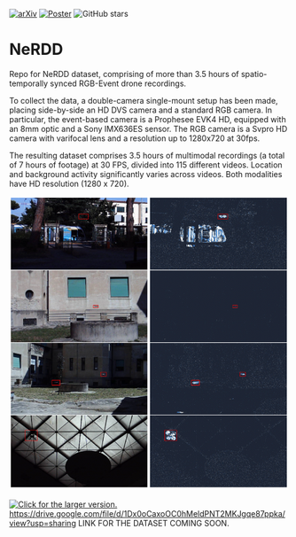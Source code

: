 [![arXiv](https://img.shields.io/badge/arXiv-2409.16099-B31B1B.svg)](https://arxiv.org/abs/2409.16099)
[![Poster](https://img.shields.io/badge/Poster-Download-blue)](https://github.com/MagriniGabriele/NeRDD/blob/main/src/ECCV24_NeRDD.pdf)
![GitHub stars](https://img.shields.io/github/stars/MagriniGabriele/NeRDD?style=social)

# NeRDD
Repo for NeRDD dataset, comprising of more than 3.5 hours of spatio-temporally synced RGB-Event drone recordings.

To collect the data, a double-camera single-mount setup has been made, placing side-by-side an HD DVS camera and a standard RGB camera. 
In particular, the event-based camera is a Prophesee EVK4 HD, equipped with an 8mm optic and a Sony IMX636ES sensor. The RGB camera is a Svpro HD camera with varifocal lens and a resolution up to 1280x720 at 30fps.

The resulting dataset comprises 3.5 hours of multimodal recordings (a total of 7 hours of footage) at 30 FPS, divided into 115 different videos. Location and background activity significantly varies across videos. Both modalities have HD resolution (1280 x 720).


![EV-RGB Examples](https://github.com/MagriniGabriele/NeRDD/blob/main/src/Screenshot%202024-09-29%20at%2007.17.06.png?raw=true)


<a href="https://drive.google.com/uc?export=view&id=1Dx0oCaxoOC0hMeldPNT2MKJgqe87ppka"><img src="https://drive.google.com/uc?export=view&id=1Dx0oCaxoOC0hMeldPNT2MKJgqe87ppka" style="width: 500px; max-width: 100%; height: auto" title="Click for the larger version." /></a>
https://drive.google.com/file/d/1Dx0oCaxoOC0hMeldPNT2MKJgqe87ppka/view?usp=sharing
LINK FOR THE DATASET COMING SOON.
